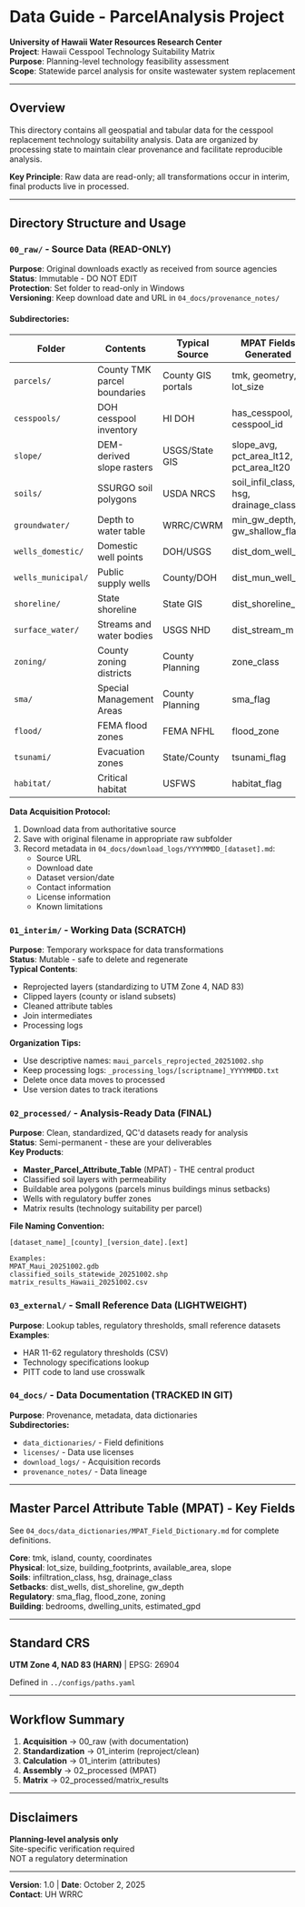 # Data Guide - ParcelAnalysis Project

**University of Hawaii Water Resources Research Center**  
**Project**: Hawaii Cesspool Technology Suitability Matrix  
**Purpose**: Planning-level technology feasibility assessment  
**Scope**: Statewide parcel analysis for onsite wastewater system replacement

---

## Overview

This directory contains all geospatial and tabular data for the cesspool replacement technology suitability analysis. Data are organized by processing state to maintain clear provenance and facilitate reproducible analysis.

**Key Principle**: Raw data are read-only; all transformations occur in interim, final products live in processed.

---

## Directory Structure and Usage

### `00_raw/` - Source Data (READ-ONLY)

**Purpose**: Original downloads exactly as received from source agencies  
**Status**: Immutable - DO NOT EDIT  
**Protection**: Set folder to read-only in Windows  
**Versioning**: Keep download date and URL in `04_docs/provenance_notes/`

#### Subdirectories:

| Folder | Contents | Typical Source | MPAT Fields Generated |
|--------|----------|----------------|----------------------|
| `parcels/` | County TMK parcel boundaries | County GIS portals | tmk, geometry, lot_size |
| `cesspools/` | DOH cesspool inventory | HI DOH | has_cesspool, cesspool_id |
| `slope/` | DEM-derived slope rasters | USGS/State GIS | slope_avg, pct_area_lt12, pct_area_lt20 |
| `soils/` | SSURGO soil polygons | USDA NRCS | soil_infil_class, hsg, drainage_class |
| `groundwater/` | Depth to water table | WRRC/CWRM | min_gw_depth, gw_shallow_flag |
| `wells_domestic/` | Domestic well points | DOH/USGS | dist_dom_well_m |
| `wells_municipal/` | Public supply wells | County/DOH | dist_mun_well_m |
| `shoreline/` | State shoreline | State GIS | dist_shoreline_m |
| `surface_water/` | Streams and water bodies | USGS NHD | dist_stream_m |
| `zoning/` | County zoning districts | County Planning | zone_class |
| `sma/` | Special Management Areas | County Planning | sma_flag |
| `flood/` | FEMA flood zones | FEMA NFHL | flood_zone |
| `tsunami/` | Evacuation zones | State/County | tsunami_flag |
| `habitat/` | Critical habitat | USFWS | habitat_flag |

**Data Acquisition Protocol:**
1. Download data from authoritative source
2. Save with original filename in appropriate raw subfolder
3. Record metadata in `04_docs/download_logs/YYYYMMDD_[dataset].md`:
   - Source URL
   - Download date
   - Dataset version/date
   - Contact information
   - License information
   - Known limitations

### `01_interim/` - Working Data (SCRATCH)

**Purpose**: Temporary workspace for data transformations  
**Status**: Mutable - safe to delete and regenerate  
**Typical Contents**:
- Reprojected layers (standardizing to UTM Zone 4, NAD 83)
- Clipped layers (county or island subsets)
- Cleaned attribute tables
- Join intermediates
- Processing logs

**Organization Tips:**
- Use descriptive names: `maui_parcels_reprojected_20251002.shp`
- Keep processing logs: `_processing_logs/[scriptname]_YYYYMMDD.txt`
- Delete once data moves to processed
- Use version dates to track iterations

### `02_processed/` - Analysis-Ready Data (FINAL)

**Purpose**: Clean, standardized, QC'd datasets ready for analysis  
**Status**: Semi-permanent - these are your deliverables  
**Key Products**:
- **Master_Parcel_Attribute_Table** (MPAT) - THE central product
- Classified soil layers with permeability
- Buildable area polygons (parcels minus buildings minus setbacks)
- Wells with regulatory buffer zones
- Matrix results (technology suitability per parcel)

**File Naming Convention:**
```
[dataset_name]_[county]_[version_date].[ext]

Examples:
MPAT_Maui_20251002.gdb
classified_soils_statewide_20251002.shp
matrix_results_Hawaii_20251002.csv
```

### `03_external/` - Small Reference Data (LIGHTWEIGHT)

**Purpose**: Lookup tables, regulatory thresholds, small reference datasets  
**Examples**:
- HAR 11-62 regulatory thresholds (CSV)
- Technology specifications lookup
- PITT code to land use crosswalk

### `04_docs/` - Data Documentation (TRACKED IN GIT)

**Purpose**: Provenance, metadata, data dictionaries  
**Subdirectories:**
- `data_dictionaries/` - Field definitions
- `licenses/` - Data use licenses
- `download_logs/` - Acquisition records
- `provenance_notes/` - Data lineage

---

## Master Parcel Attribute Table (MPAT) - Key Fields

See `04_docs/data_dictionaries/MPAT_Field_Dictionary.md` for complete definitions.

**Core**: tmk, island, county, coordinates  
**Physical**: lot_size, building_footprints, available_area, slope  
**Soils**: infiltration_class, hsg, drainage_class  
**Setbacks**: dist_wells, dist_shoreline, gw_depth  
**Regulatory**: sma_flag, flood_zone, zoning  
**Building**: bedrooms, dwelling_units, estimated_gpd

---

## Standard CRS

**UTM Zone 4, NAD 83 (HARN)** | EPSG: 26904

Defined in `../configs/paths.yaml`

---

## Workflow Summary

1. **Acquisition** → 00_raw (with documentation)
2. **Standardization** → 01_interim (reproject/clean)
3. **Calculation** → 01_interim (attributes)
4. **Assembly** → 02_processed (MPAT)
5. **Matrix** → 02_processed/matrix_results

---

## Disclaimers

**Planning-level analysis only**  
Site-specific verification required  
NOT a regulatory determination

---

**Version**: 1.0 | **Date**: October 2, 2025  
**Contact**: UH WRRC
